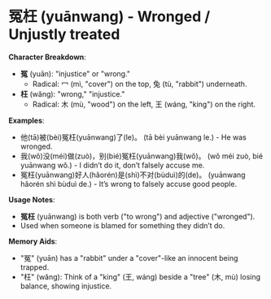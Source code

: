 # **冤枉 (yuānwang) - Wronged / Unjustly treated**

**Character Breakdown**:  
- **冤** (yuān): "injustice" or "wrong."
  - Radical: 冖 (mì, "cover") on the top, 兔 (tù, "rabbit") underneath.  
- **枉** (wǎng): "wrong," "injustice."
  - Radical: 木 (mù, "wood") on the left, 王 (wáng, "king") on the right.

**Examples**:  
- 他(tā)被(bèi)冤枉(yuānwang)了(le)。 (tā bèi yuānwang le.) - He was wronged.  
- 我(wǒ)没(méi)做(zuò)，别(bié)冤枉(yuānwang)我(wǒ)。 (wǒ méi zuò, bié yuānwang wǒ.) - I didn’t do it, don’t falsely accuse me.  
- 冤枉(yuānwang)好人(hǎorén)是(shì)不对(bùduì)的(de)。 (yuānwang hǎorén shì bùduì de.) - It’s wrong to falsely accuse good people.

**Usage Notes**:  
- **冤枉** (yuānwang) is both verb ("to wrong") and adjective ("wronged").  
- Used when someone is blamed for something they didn’t do.

**Memory Aids**:  
- "冤" (yuān) has a "rabbit" under a "cover"-like an innocent being trapped.  
- "枉" (wǎng): Think of a "king" (王, wáng) beside a "tree" (木, mù) losing balance, showing injustice.